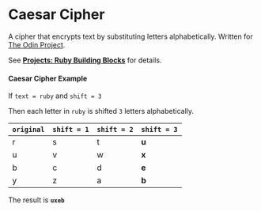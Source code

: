# Caesar Cipher

A cipher that encrypts text by substituting letters alphabetically. Written for [The Odin Project](http://www.theodinproject.com/).

See **[Projects: Ruby Building Blocks](http://www.theodinproject.com/ruby-programming/building-blocks)** for details.

#### Caesar Cipher Example

If `text = ruby` and `shift = 3`

Then each letter in `ruby` is shifted `3` letters alphabetically.

`original` | `shift = 1` | `shift = 2` | `shift = 3`
-----------|-------------|-------------|------------
r | s | t | **u**
u | v | w | **x**
b | c | d | **e**
y | z | a | **b**

The result is **`uxeb`**
